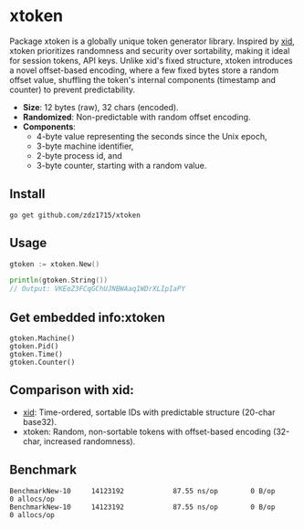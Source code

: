 # xtoken
Package xtoken is a globally unique token generator library. 
Inspired by [xid](https://github.com/rs/xid), xtoken prioritizes randomness and security over sortability, making it 
ideal for session tokens, API keys. Unlike xid's fixed structure, xtoken introduces a novel offset-based encoding, 
where a few fixed bytes store a random offset value, shuffling the token's internal components (timestamp and counter) to 
prevent predictability. 


- **Size**: 12 bytes (raw), 32 chars (encoded).
- **Randomized**: Non-predictable with random offset encoding.
- **Components**:
  - 4-byte value representing the seconds since the Unix epoch,
  - 3-byte machine identifier,
  - 2-byte process id, and
  - 3-byte counter, starting with a random value.
## Install
```shell
go get github.com/zdz1715/xtoken
```
## Usage
```go
gtoken := xtoken.New()

println(gtoken.String())
// Output: VKEoZ3FCqGChUJNBWAaq1WDrXLIpIaPY
```
## Get embedded info:xtoken
```
gtoken.Machine()
gtoken.Pid()
gtoken.Time()
gtoken.Counter()
```

## Comparison with xid:
- [xid](https://github.com/rs/xid): Time-ordered, sortable IDs with predictable structure (20-char base32).
- xtoken: Random, non-sortable tokens with offset-based encoding (32-char, increased randomness).

## Benchmark
```shell
BenchmarkNew-10    	14123192	        87.55 ns/op	       0 B/op	       0 allocs/op
BenchmarkNew-10    	14123192	        87.55 ns/op	       0 B/op	       0 allocs/op
```




